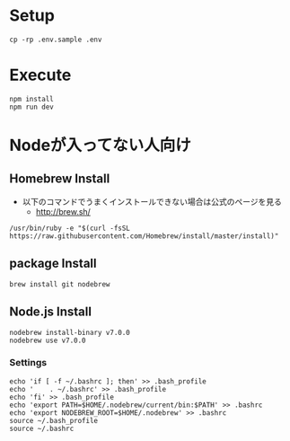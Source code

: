 # Setup

```
cp -rp .env.sample .env
```

# Execute

```
npm install
npm run dev
```

# Nodeが入ってない人向け

## Homebrew Install

- 以下のコマンドでうまくインストールできない場合は公式のページを見る
    - http://brew.sh/

```
/usr/bin/ruby -e "$(curl -fsSL https://raw.githubusercontent.com/Homebrew/install/master/install)"
```

## package Install

```
brew install git nodebrew
```

## Node.js Install

```
nodebrew install-binary v7.0.0
nodebrew use v7.0.0
```

### Settings

```
echo 'if [ -f ~/.bashrc ]; then' >> .bash_profile
echo '    . ~/.bashrc' >> .bash_profile
echo 'fi' >> .bash_profile
echo 'export PATH=$HOME/.nodebrew/current/bin:$PATH' >> .bashrc
echo 'export NODEBREW_ROOT=$HOME/.nodebrew' >> .bashrc
source ~/.bash_profile
source ~/.bashrc
```

